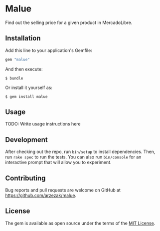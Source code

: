 # Malue

Find out the selling price for a given product in MercadoLibre.

## Installation

Add this line to your application's Gemfile:

```ruby
gem "malue"
```

And then execute:

```
$ bundle
```

Or install it yourself as:

```
$ gem install malue
```

## Usage

TODO: Write usage instructions here

## Development

After checking out the repo, run `bin/setup` to install dependencies. Then, run
`rake spec` to run the tests. You can also run `bin/console` for an interactive
prompt that will allow you to experiment.

## Contributing

Bug reports and pull requests are welcome on GitHub at
https://github.com/arzezak/malue.

## License

The gem is available as open source under the terms of the [MIT
License](https://opensource.org/licenses/MIT).
